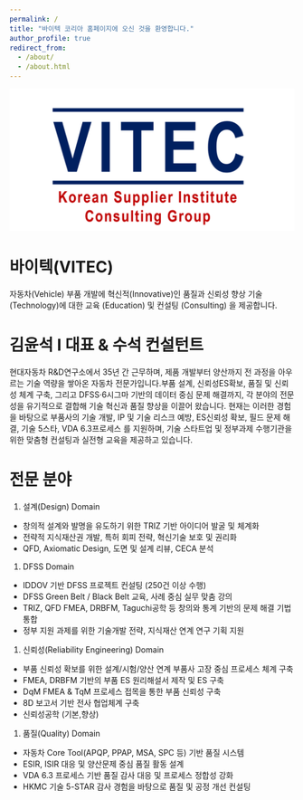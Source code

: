 ```yaml
---
permalink: /
title: "바이텍 코리아 홈페이지에 오신 것을 환영합니다."
author_profile: true
redirect_from: 
  - /about/
  - /about.html
---
```


<img src='/images/logo1.png'>

바이텍(VITEC)
======
자동차(Vehicle) 부품 개발에 혁신적(Innovative)인 품질과 신뢰성 향상 기술(Technology)에 대한 교육 (Education) 및 컨설팅 (Consulting) 을 제공합니다.

김윤석 I 대표 & 수석 컨설턴트
======
현대자동차 R&D연구소에서 35년 간 근무하며, 제품 개발부터 양산까지 전 과정을 아우르는 기술 역량을 쌓아온 자동차 전문가입니다.부품 설계, 신뢰성ES확보, 품질 및 신뢰성  체계 구축, 그리고 DFSS·6시그마 기반의 데이터 중심 문제 해결까지, 각 분야의 전문성을 유기적으로 결합해 기술 혁신과 품질 향상을 이끌어 왔습니다. 현재는 이러한 경험을 바탕으로 부품사의 기술 개발, IP 및 기술 리스크 예방, ES신뢰성 확보, 필드 문제 해결, 기술 5스타, VDA 6.3프로세스 를 지원하며, 기술 스타트업 및 정부과제 수행기관을 위한 맞춤형 컨설팅과 실전형 교육을 제공하고 있습니다.

전문 분야
======
1. 설계(Design) Domain
  * 창의적 설계와 발명을 유도하기 위한 TRIZ 기반 아이디어 발굴 및 체계화
  * 전략적 지식재산권 개발, 특허 회피 전략, 혁신기술 보호 및 권리화
  * QFD, Axiomatic Design, 도면 및 설계 리뷰, CECA 분석
1. DFSS Domain
  * IDDOV 기반 DFSS 프로젝트 컨설팅 (250건 이상 수행)
  * DFSS Green Belt / Black Belt 교육, 사례 중심 실무 맞춤 강의
  * TRIZ, QFD  FMEA, DRBFM, Taguchi공학 등 창의와 통계 기반의 문제 해결 기법 통합
  * 정부 지원 과제를 위한 기술개발 전략, 지식재산 연계 연구 기획 지원
1. 신뢰성(Reliability Engineering) Domain
  * 부품 신뢰성 확보를 위한 설계/시험/양산 연계 부품사 고장 중심 프로세스 체계 구축
  * FMEA, DRBFM 기반의 부품 ES 원리해설서 제작 및 ES 구축
  * DqM FMEA & TqM 프로세스 접목을 통한 부품 신뢰성 구축
  * 8D 보고서 기반 전사 협업체계 구축
  * 신뢰성공학 (기본,향상)
1. 품질(Quality) Domain
  * 자동차 Core Tool(APQP, PPAP, MSA, SPC 등) 기반 품질 시스템 
  * ESIR, ISIR 대응 및 양산문제 중심 품질 활동 설계
  * VDA 6.3 프로세스 기반 품질 감사 대응 및 프로세스 정합성 강화
  * HKMC 기술 5-STAR 감사 경험을 바탕으로 품질 및 공정 개선 컨설팅



